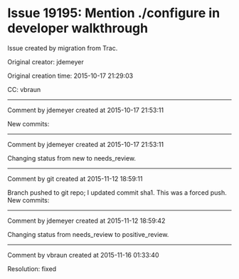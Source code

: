 # Issue 19195: Mention ./configure in developer walkthrough

Issue created by migration from Trac.

Original creator: jdemeyer

Original creation time: 2015-10-17 21:29:03

CC:  vbraun




---

Comment by jdemeyer created at 2015-10-17 21:53:11

New commits:


---

Comment by jdemeyer created at 2015-10-17 21:53:11

Changing status from new to needs_review.


---

Comment by git created at 2015-11-12 18:59:11

Branch pushed to git repo; I updated commit sha1. This was a forced push. New commits:


---

Comment by jdemeyer created at 2015-11-12 18:59:42

Changing status from needs_review to positive_review.


---

Comment by vbraun created at 2015-11-16 01:33:40

Resolution: fixed
